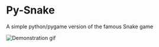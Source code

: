 # Py-Snake

A simple python/pygame version of the famous Snake game

![Demonstration gif](https://i.gyazo.com/b7f36d8ab0b3e9982419039fea9c0fb5.gif)